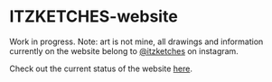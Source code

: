 # ITZKETCHES-website
<p>Work in progress. Note: art is not mine, all drawings and information currently on the website belong to <a href="https://www.instagram.com/itzketches/">@itzketches</a> on instagram.</p>
<p>Check out the current status of the website <a href="https://lilyxmeng.github.io/itzketches/">here</a>.</p>

